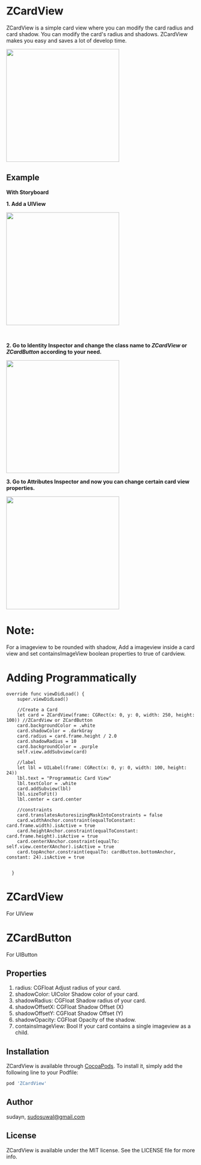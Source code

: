 # ZCardView

ZCardView is a simple card view where you can modify the card radius and card shadow. 
You can modify the card's radius and shadows.
ZCardView makes you easy and saves a lot of develop time.

<img src="https://i.imgur.com/D0XCAAj.png" width="300">

## Example

<b>With Storyboard</b>

<b>1. Add a UIView </b>
<p><img src="https://i.imgur.com/QTfDEcR.png" width="300"></p>
</br>

<b>2. Go to Identity Inspector and change the class name to <i>ZCardView</i> or <i>ZCardButton</i> according to your need. </b>
<p><img src="https://i.imgur.com/eFhmH55.png" width="300"></p>

<b>3. Go to Attributes Inspector and now you can change certain card view properties. </b>
<p><img src="https://i.imgur.com/GdwYaFM.png" width="300"></p>

# Note:
For a imageview to be rounded with shadow, Add a imageview inside a card view and set containsImageView boolean properties to true of cardview.

# Adding Programmatically

    override func viewDidLoad() {
        super.viewDidLoad()
        
        //Create a Card
        let card = ZCardView(frame: CGRect(x: 0, y: 0, width: 250, height: 100)) //ZCardView or ZCardButton
        card.backgroundColor = .white
        card.shadowColor = .darkGray
        card.radius = card.frame.height / 2.0
        card.shadowRadius = 10
        card.backgroundColor = .purple
        self.view.addSubview(card)
        
        //label
        let lbl = UILabel(frame: CGRect(x: 0, y: 0, width: 100, height: 24))
        lbl.text = "Programmatic Card View"
        lbl.textColor = .white
        card.addSubview(lbl)
        lbl.sizeToFit()
        lbl.center = card.center
        
        //constraints
        card.translatesAutoresizingMaskIntoConstraints = false
        card.widthAnchor.constraint(equalToConstant: card.frame.width).isActive = true
        card.heightAnchor.constraint(equalToConstant: card.frame.height).isActive = true
        card.centerXAnchor.constraint(equalTo: self.view.centerXAnchor).isActive = true
        card.topAnchor.constraint(equalTo: cardButton.bottomAnchor, constant: 24).isActive = true
        
        
      }
      
      
# ZCardView

For UIView

# ZCardButton

For UIButton

## Properties

1. radius: CGFloat
  Adjust radius of your card.
2. shadowColor: UIColor
  Shadow color of your card.
3. shadowRadius: CGFloat
  Shadow radius of your card.
4. shadowOffsetX: CGFloat
  Shadow Offset (X)
5. shadowOffsetY: CGFloat
  Shadow Offset (Y)
6. shadowOpacity: CGFloat
  Opacity of the shadow.
7. containsImageView: Bool
  If your card contains a single imageview as a child.



## Installation

ZCardView is available through [CocoaPods](https://cocoapods.org). To install
it, simply add the following line to your Podfile:

```ruby
pod 'ZCardView'
```

## Author

sudayn, sudosuwal@gmail.com

## License

ZCardView is available under the MIT license. See the LICENSE file for more info.
